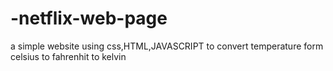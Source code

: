 # -netflix-web-page
a simple website using css,HTML,JAVASCRIPT to convert temperature form celsius to fahrenhit to kelvin 

